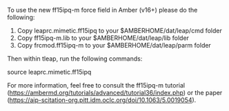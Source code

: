 To use the new ff15ipq-m force field in Amber (v16+) please do the following:

1) Copy leaprc.mimetic.ff15ipq to your $AMBERHOME/dat/leap/cmd folder
2) Copy ff15ipq-m.lib to your $AMBERHOME/dat/leap/lib folder
3) Copy frcmod.ff15ipq-m to your $AMBERHOME/dat/leap/parm folder


Then within tleap, run the following commands:

source leaprc.mimetic.ff15ipq


For more information, feel free to consult the ff15ipq-m tutorial (https://ambermd.org/tutorials/advanced/tutorial36/index.php) or the paper (https://aip-scitation-org.pitt.idm.oclc.org/doi/10.1063/5.0019054). 